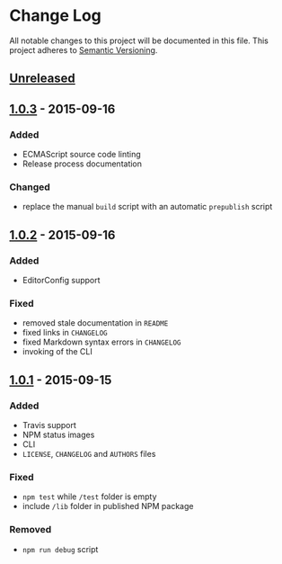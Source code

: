 # Change Log

All notable changes to this project will be documented in this file.
This project adheres to [Semantic Versioning](http://semver.org/).

## [Unreleased][unreleased]

## [1.0.3] - 2015-09-16

### Added
- ECMAScript source code linting
- Release process documentation

### Changed
- replace the manual `build` script with an automatic `prepublish` script

## [1.0.2] - 2015-09-16

### Added
- EditorConfig support

### Fixed
- removed stale documentation in `README`
- fixed links in `CHANGELOG`
- fixed Markdown syntax errors in `CHANGELOG`
- invoking of the CLI

## [1.0.1] - 2015-09-15

### Added
- Travis support
- NPM status images
- CLI
- `LICENSE`, `CHANGELOG` and `AUTHORS` files

### Fixed
- `npm test` while `/test` folder is empty
- include `/lib` folder in published NPM package

### Removed
- `npm run debug` script

[unreleased]: https://github.com/jakutis/directory-hash-js/compare/v1.0.3...HEAD
[1.0.3]: https://github.com/jakutis/directory-hash-js/compare/v1.0.2...v1.0.3
[1.0.2]: https://github.com/jakutis/directory-hash-js/compare/v1.0.1...v1.0.2
[1.0.1]: https://github.com/jakutis/directory-hash-js/compare/v1.0.0...v1.0.1
